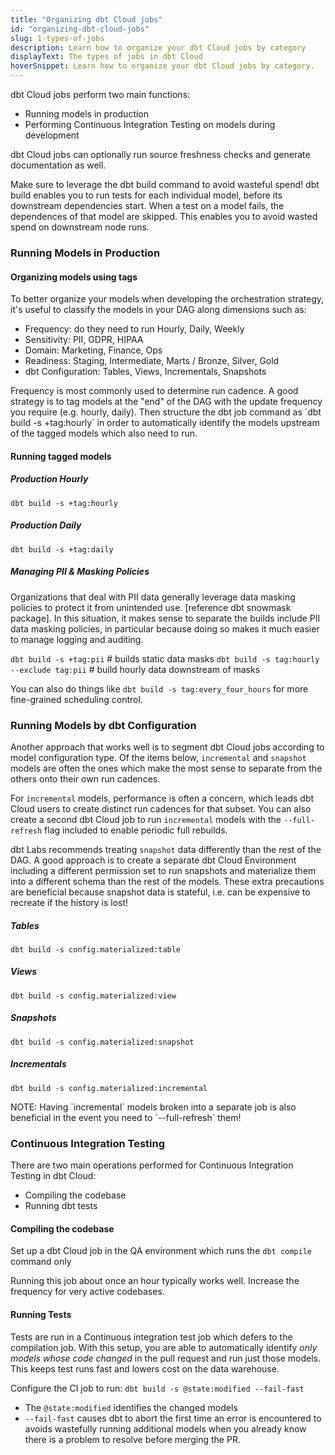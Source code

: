 ```yaml
---
title: "Organizing dbt Cloud jobs"
id: "organizing-dbt-cloud-jobs"
slug: 1-types-of-jobs
description: Learn how to organize your dbt Cloud jobs by category
displayText: The types of jobs in dbt Cloud
hoverSnippet: Learn how to organize your dbt Cloud jobs by category.
---
```


dbt Cloud jobs perform two main functions:

- Running models in production
- Performing Continuous Integration Testing on models during development

dbt Cloud jobs can optionally run source freshness checks and generate documentation as well.

<callout>
Make sure to leverage the dbt build command to avoid wasteful spend! dbt build enables you to run tests for each individual model, before its downstream dependencies start. When a test on a model fails, the dependences of that model are skipped. This enables you to avoid wasted spend on downstream node runs.
</callout>

### Running Models in Production

#### Organizing models using tags

To better organize your models when developing the orchestration strategy, it's useful to classify the models in your DAG along dimensions such as:

- Frequency: do they need to run Hourly, Daily, Weekly
- Sensitivity: PII, GDPR, HIPAA
- Domain: Marketing, Finance, Ops
- Readiness: Staging, Intermediate, Marts / Bronze, Silver, Gold
- dbt Configuration: Tables, Views, Incrementals, Snapshots

<callout>
Frequency is most commonly used to determine run cadence. A good strategy is to tag models at the "end" of the DAG with the update frequency you require (e.g. hourly, daily). Then structure the dbt job command as `dbt build -s +tag:hourly` in order to automatically identify the models upstream of the tagged models which also need to run.
</callout>

#### Running tagged models

##### Production Hourly

`dbt build -s +tag:hourly`

##### Production Daily

`dbt build -s +tag:daily`

##### Managing PII & Masking Policies

Organizations that deal with PII data generally leverage data masking policies to protect it from unintended use. [reference dbt snowmask package]. In this situation, it makes sense to separate the builds include PII data masking policies, in particular because doing so makes it much easier to manage logging and auditing.

`dbt build -s +tag:pii` # builds static data masks
`dbt build -s tag:hourly --exclude tag:pii` # build hourly data downstream of masks

You can also do things like `dbt build -s tag:every_four_hours` for more fine-grained scheduling control.

### Running Models by dbt Configuration

Another approach that works well is to segment dbt Cloud jobs according to model configuration type. Of the items below, `incremental` and `snapshot` models are often the ones which make the most sense to separate from the others onto their own run cadences. 

For `incremental` models, performance is often a concern, which leads dbt Cloud users to create distinct run cadences for that subset. You can also create a second dbt Cloud job to run `incremental` models with the `--full-refresh` flag included to enable periodic full rebuilds.

dbt Labs recommends treating `snapshot` data differently than the rest of the DAG. A good approach is to create a separate dbt Cloud Environment including a different permission set to run snapshots and materialize them into a different schema than the rest of the models. These extra precautions are beneficial because snapshot data is stateful, i.e. can be expensive to recreate if the history is lost! 

##### Tables

`dbt build -s config.materialized:table`

##### Views

`dbt build -s config.materialized:view`

##### Snapshots

`dbt build -s config.materialized:snapshot`

##### Incrementals

`dbt build -s config.materialized:incremental`

<callout>
NOTE: Having `incremental` models broken into a separate job is also beneficial in the event you need to `--full-refresh` them!
</callout>

### Continuous Integration Testing

There are two main operations performed for Continuous Integration Testing in dbt Cloud:

- Compiling the codebase 
- Running dbt tests

#### Compiling the codebase

Set up a dbt Cloud job in the QA environment which runs the `dbt compile` command only

Running this job about once an hour typically works well. Increase the frequency for very active codebases. 

#### Running Tests

Tests are run in a Continuous integration test job which defers to the compilation job. With this setup, you are able to automatically identify *only models whose code changed* in the pull request and run just those models. This keeps test runs fast and 
lowers cost on the data warehouse.

Configure the CI job to run: `dbt build -s @state:modified --fail-fast`

* The `@state:modified` identifies the changed models
* `--fail-fast` causes dbt to abort the first time an error is encountered to avoids wastefully running additional models when you already know there is a problem to resolve before merging the PR.